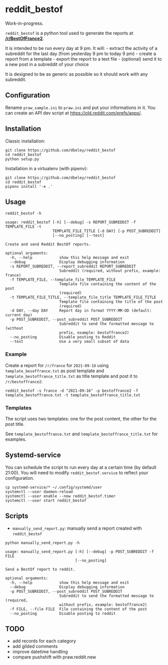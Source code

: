 # reddit_bestof

Work-in-progress.

`reddit_bestof` is a python tool used to generate the reports at [**/r/BestOfFrance2**](https://reddit.com/r/bestoffrance2).

It is intended to be run every day at 9 pm. It will:
	- extract the activity of a subreddit for the last day (from yesterday 9 pm to today 9 pm)
	- create a report from a template
	- export the report to a text file
	- (optional) send it to a new post in a subreddit of your choice

It is designed to be as generic as possible so it should work with any subreddit.

## Configuration

Rename `praw_sample.ini` to `praw.ini` and put your informations in it. You can create an API dev script at https://old.reddit.com/prefs/apps/.

## Installation

Classic installation:
```
git clone https://github.com/dbeley/reddit_bestof
cd reddit_bestof
python setup.py
```

Installation in a virtualenv (with pipenv):
```
git clone https://github.com/dbeley/reddit_bestof
cd reddit_bestof
pipenv install '-e .'
```

## Usage

```
reddit_bestof -h
```

```
usage: reddit_bestof [-h] [--debug] -s REPORT_SUBREDDIT -f TEMPLATE_FILE -t
                     TEMPLATE_FILE_TITLE [-d DAY] [-p POST_SUBREDDIT]
                     [--no_posting] [--test]

Create and send Reddit BestOf reports.

optional arguments:
  -h, --help            show this help message and exit
  --debug               Display debugging information
  -s REPORT_SUBREDDIT, --report_subreddit REPORT_SUBREDDIT
                        Subreddit (required, without prefix, example: france)
  -f TEMPLATE_FILE, --template_file TEMPLATE_FILE
                        Template file containing the content of the post
                        (required)
  -t TEMPLATE_FILE_TITLE, --template_file_title TEMPLATE_FILE_TITLE
                        Template file containing the title of the post
                        (required)
  -d DAY, --day DAY     Report day in format YYYY-MM-DD (default: current day)
  -p POST_SUBREDDIT, --post_subreddit POST_SUBREDDIT
                        Subreddit to send the formatted message to (without
                        prefix, example: bestoffrance2)
  --no_posting          Disable posting to Reddit
  --test                Use a very small subset of data
```

### Example

Create a report for `/r/france` for `2021-09-16` using `template_besoffrance.txt` as post template and `template_bestoffrance_title.txt` as title template and post it to `/r/bestoffrance2`:
```
reddit_bestof -s france -d "2021-09-16" -p bestoffrance2 -f template_bestoffrance.txt -t template_bestoffrance_title.txt
```

### Templates

The script uses two templates: one for the post content, the other for the post title.

See `template_bestoffrance.txt` and `template_bestoffrance_title.txt` for examples.

## Systemd-service

You can schedule the script to run every day at a certain time (by default 21:00). You will need to modify `reddit_bestof.service` to reflect your configuration.

```
cp systemd-service/* ~/.config/systemd/user
systemctl --user daemon-reload
systemctl --user enable --now reddit_bestof.timer
systemctl --user start reddit_bestof
```

## Scripts

- `manually_send_report.py`: manually send a report created with `reddit_bestof`

```
python manually_send_report.py -h
```

```
usage: manually_send_report.py [-h] [--debug] -p POST_SUBREDDIT -f FILE
                               [--no_posting]

Send a BestOf report to reddit.

optional arguments:
  -h, --help            show this help message and exit
  --debug               Display debugging information
  -p POST_SUBREDDIT, --post_subreddit POST_SUBREDDIT
                        Subreddit to send the formatted message to (required,
                        without prefix, example: bestoffrance2)
  -f FILE, --file FILE  File containing the content of the post
  --no_posting          Disable posting to reddit
```

## TODO

- add records for each category
- add gilded comments
- improve datetime handling
- compare pushshift with praw.reddit.new
